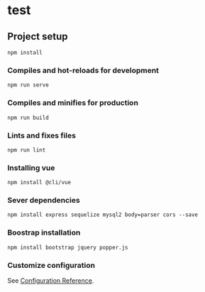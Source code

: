 # test

## Project setup
```
npm install
```

### Compiles and hot-reloads for development
```
npm run serve
```

### Compiles and minifies for production
```
npm run build
```

### Lints and fixes files
```
npm run lint
```
### Installing vue
```
npm install @cli/vue
```
### Sever dependencies
```
npm install express sequelize mysql2 body=parser cors --save
```
### Boostrap installation
```
npm install bootstrap jquery popper.js
```
### Customize configuration
See [Configuration Reference](https://cli.vuejs.org/config/).
